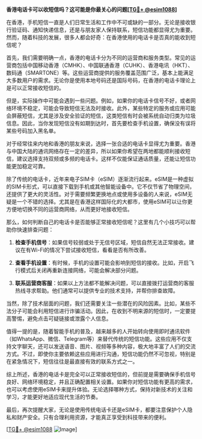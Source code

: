 **香港电话卡可以收短信吗？这可能是你最关心的问题[[TG💪+ @esim1088](https://t.me/s/esim1088)]**

在香港，手机短信一直是人们日常生活和工作中不可或缺的一部分。无论是接收银行验证码、通知快递信息，还是与朋友家人保持联系，短信功能都显得尤为重要。然而，随着科技的发展，很多人都会好奇：在香港使用的电话卡是否真的能收到短信呢？

首先，我们需要明确一点，香港的电话卡分为不同的运营商和服务类型。常见的运营商包括中国移动香港（CMHK）、中国联通香港（CUHK）、香港电讯（HKT）、数码通（SMARTONE）等。这些运营商提供的服务覆盖范围广泛，基本上能满足大多数用户的需求。无论你是使用本地号码还是国际号码，在香港的电话卡理论上是可以正常接收短信的。

但是，实际操作中可能会遇到一些问题。例如，如果你的电话卡信号不好，或者网络环境不稳定，可能会导致短信无法及时接收。此外，某些特定的服务或应用可能会屏蔽短信，尤其是涉及安全验证的短信，这类短信有时会被系统自动归类为垃圾信息。因此，当你发现短信没有如期到达时，首先要检查手机设置，确保没有误将某些号码加入黑名单。

对于经常往来内地和香港的朋友来说，选择一张合适的电话卡显得尤为重要。香港与中国大陆的通讯网络存在一定的差异，所以如果你希望在两地都能顺利接收短信，建议选择支持双频或多频的电话卡。这样不仅能保证通话质量，还能让短信功能更加稳定可靠。

除了传统的电话卡，近年来电子SIM卡（eSIM）逐渐流行起来。eSIM是一种虚拟的SIM卡形式，可以直接下载到手机或其他智能设备中。它不仅节省了物理空间，还提供了更大的灵活性。对于需要频繁更换地点或使用多设备的人来说，eSIM无疑是一个不错的选择。尤其是在香港这样国际化的大都市，使用eSIM可以让你更方便地切换不同的运营商网络，从而更好地接收短信。

那么，如何判断自己的电话卡是否能够正常接收短信呢？这里有几个小技巧可以帮助你快速排查问题：

1. **检查手机信号**：如果信号较弱或处于无信号区域，短信自然无法正常接收。建议在有Wi-Fi的情况下尝试接收短信，看看是否有所改善。
   
2. **查看手机设置**：有时候，手机的设置可能会影响到短信的接收。比如，开启飞行模式后关闭再重新连接网络，可能会解决部分问题。

3. **联系运营商客服**：如果以上方法都不能解决问题，可以直接拨打运营商的客服热线寻求帮助。他们通常可以提供专业的技术支持，并帮你排查故障。

当然，除了技术层面的问题，我们还需要关注一些潜在的风险因素。比如，某些不法分子可能会利用短信进行诈骗活动。因此，在收到不明来源的短信时，一定要提高警惕，避免点击可疑链接或泄露个人信息。

值得一提的是，随着智能手机的普及，越来越多的人开始转向使用即时通讯软件（如WhatsApp、微信、Telegram等）来替代传统的短信功能。这些应用不仅支持文字聊天，还可以发送语音、图片、视频等多种内容，极大地丰富了人们的交流方式。不过，即使你主要依赖这些应用进行沟通，短信功能仍然不可忽视，特别是在紧急情况下，短信往往是最直接有效的联系方式之一。

综上所述，香港的电话卡是完全可以正常接收短信的，但前提是需要确保手机信号良好、网络环境稳定，并且正确配置相关设置。如果你对短信功能有更高的需求，也可以考虑使用eSIM卡来提升体验。无论选择哪种方式，保持对新技术的关注和学习，才能更好地适应现代生活的节奏。

最后，再次提醒大家，无论是使用传统电话卡还是eSIM卡，都要注意保护个人隐私和财产安全。只有合理利用资源，才能真正享受到科技带来的便利。

[[TG💪+ @esim1088](https://t.me/s/esim1088) ![Image](https://i.postimg.cc/4NQfJmqS/Snipaste-2025-05-13-00-14-12.png)]